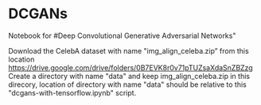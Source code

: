 # DCGANs
Notebook for #Deep Convolutional Generative Adversarial Networks" 

Download the CelebA dataset with name "img_align_celeba.zip” from this location https://drive.google.com/drive/folders/0B7EVK8r0v71pTUZsaXdaSnZBZzg Create a directory with name "data" and keep img_align_celeba.zip in this direcory, location of directory with name "data" should be relative to this "dcgans-with-tensorflow.ipynb" script.
